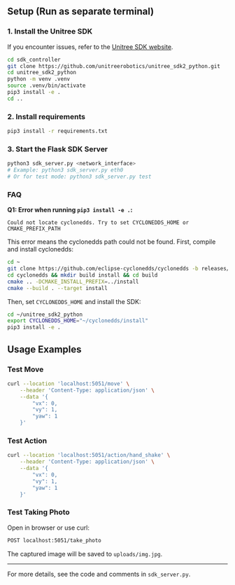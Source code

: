 ## Setup (Run as separate terminal)

### 1. Install the Unitree SDK
If you encounter issues, refer to the [Unitree SDK website](https://github.com/unitreerobotics/unitree_sdk2_python).

```bash
cd sdk_controller
git clone https://github.com/unitreerobotics/unitree_sdk2_python.git
cd unitree_sdk2_python
python -m venv .venv
source .venv/bin/activate
pip3 install -e .
cd ..
```

### 2. Install requirements

```bash
pip3 install -r requirements.txt
```


### 3. Start the Flask SDK Server

```bash
python3 sdk_server.py <network_interface>
# Example: python3 sdk_server.py eth0
# Or for test mode: python3 sdk_server.py test
```

### FAQ
**Q1: Error when running `pip3 install -e .`:**
```
Could not locate cyclonedds. Try to set CYCLONEDDS_HOME or CMAKE_PREFIX_PATH
```
This error means the cyclonedds path could not be found. First, compile and install cyclonedds:

```bash
cd ~
git clone https://github.com/eclipse-cyclonedds/cyclonedds -b releases/0.10.x 
cd cyclonedds && mkdir build install && cd build
cmake .. -DCMAKE_INSTALL_PREFIX=../install
cmake --build . --target install
```

Then, set `CYCLONEDDS_HOME` and install the SDK:

```bash
cd ~/unitree_sdk2_python
export CYCLONEDDS_HOME="~/cyclonedds/install"
pip3 install -e .
```

## Usage Examples

### Test Move
```bash
curl --location 'localhost:5051/move' \
    --header 'Content-Type: application/json' \
    --data '{
        "vx": 0,
        "vy": 1,
        "yaw": 1
    }'
```

### Test Action
```bash
curl --location 'localhost:5051/action/hand_shake' \
    --header 'Content-Type: application/json' \
    --data '{
        "vx": 0,
        "vy": 1,
        "yaw": 1
    }'
```

### Test Taking Photo

Open in browser or use curl:
```bash
POST localhost:5051/take_photo
```

The captured image will be saved to `uploads/img.jpg`.

---


For more details, see the code and comments in `sdk_server.py`.